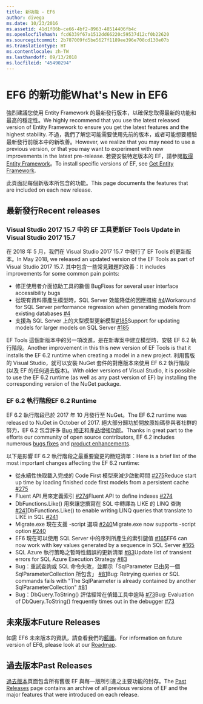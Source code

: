 ```yaml
---
title: 新功能 - EF6
author: divega
ms.date: 10/23/2016
ms.assetid: 41d1f86b-ce66-4bf2-8963-48514406fb4c
ms.openlocfilehash: fcd6339f67a1512dd66220c59537d12cf0b22620
ms.sourcegitcommit: 2b787009fd5be5627f1189ee396e708cd130e07b
ms.translationtype: HT
ms.contentlocale: zh-TW
ms.lasthandoff: 09/13/2018
ms.locfileid: "45490294"
---
```

# <a name="whats-new-in-ef6"></a><span data-ttu-id="56f5c-102">EF6 的新功能</span><span class="sxs-lookup"><span data-stu-id="56f5c-102">What's New in EF6</span></span>

<span data-ttu-id="56f5c-103">強烈建議您使用 Entity Framework 的最新發行版本，以確保您取得最新的功能和最高的穩定性。</span><span class="sxs-lookup"><span data-stu-id="56f5c-103">We highly recommend that you use the latest released version of Entity Framework to ensure you get the latest features and the highest stability.</span></span>
<span data-ttu-id="56f5c-104">不過，我們了解您可能需要使用先前的版本，或者可能想要體驗最新發行前版本中的新改善。</span><span class="sxs-lookup"><span data-stu-id="56f5c-104">However, we realize that you may need to use a previous version, or that you may want to experiment with new improvements in the latest pre-release.</span></span>
<span data-ttu-id="56f5c-105">若要安裝特定版本的 EF，請參閱[取得 Entity Framework](~/ef6/fundamentals/install.md)。</span><span class="sxs-lookup"><span data-stu-id="56f5c-105">To install specific versions of EF, see [Get Entity Framework](~/ef6/fundamentals/install.md).</span></span>

<span data-ttu-id="56f5c-106">此頁面記每個新版本所包含的功能。</span><span class="sxs-lookup"><span data-stu-id="56f5c-106">This page documents the features that are included on each new release.</span></span>

## <a name="recent-releases"></a><span data-ttu-id="56f5c-107">最新發行</span><span class="sxs-lookup"><span data-stu-id="56f5c-107">Recent releases</span></span>

### <a name="ef-tools-update-in-visual-studio-2017-157"></a><span data-ttu-id="56f5c-108">Visual Studio 2017 15.7 中的 EF 工具更新</span><span class="sxs-lookup"><span data-stu-id="56f5c-108">EF Tools Update in Visual Studio 2017 15.7</span></span>

<span data-ttu-id="56f5c-109">在 2018 年 5 月，我們在 Visual Studio 2017 15.7 中發行了 EF Tools 的更新版本。</span><span class="sxs-lookup"><span data-stu-id="56f5c-109">In May 2018, we released an updated version of the EF Tools as part of Visual Studio 2017 15.7.</span></span>
<span data-ttu-id="56f5c-110">其中包含一些常見難題的改善：</span><span class="sxs-lookup"><span data-stu-id="56f5c-110">It includes improvements for some common pain points:</span></span>

- <span data-ttu-id="56f5c-111">修正使用者介面協助工具的數個 Bug</span><span class="sxs-lookup"><span data-stu-id="56f5c-111">Fixes for several user interface accessibility bugs</span></span>
- <span data-ttu-id="56f5c-112">從現有資料庫產生模型時，SQL Server 效能降低的因應措施 [#4](https://github.com/aspnet/entityframework6/issues/4)</span><span class="sxs-lookup"><span data-stu-id="56f5c-112">Workaround for SQL Server performance regression when generating models from existing databases [#4](https://github.com/aspnet/entityframework6/issues/4)</span></span>
- <span data-ttu-id="56f5c-113">支援為 SQL Server 上的大型模型更新模型[#185](https://github.com/aspnet/EntityFramework6/issues/185)</span><span class="sxs-lookup"><span data-stu-id="56f5c-113">Support for updating models for larger models on SQL Server [#185](https://github.com/aspnet/EntityFramework6/issues/185)</span></span>

<span data-ttu-id="56f5c-114">EF Tools 這個新版本中的另一項改進，是在新專案中建立模型時，安裝 EF 6.2 執行階段。</span><span class="sxs-lookup"><span data-stu-id="56f5c-114">Another improvement in this this new version of EF Tools is that it installs the EF 6.2 runtime when creating a model in a new project.</span></span> <span data-ttu-id="56f5c-115">利用舊版的 Visual Studio，就可以安裝 NuGet 套件的對應版本來使用 EF 6.2 執行階段 (以及 EF 的任何過去版本)。</span><span class="sxs-lookup"><span data-stu-id="56f5c-115">With older versions of Visual Studio, it is possible to use the EF 6.2 runtime (as well as any past version of EF) by installing the corresponding version of the NuGet package.</span></span>

### <a name="ef-62-runtime"></a><span data-ttu-id="56f5c-116">EF 6.2 執行階段</span><span class="sxs-lookup"><span data-stu-id="56f5c-116">EF 6.2 Runtime</span></span>

<span data-ttu-id="56f5c-117">EF 6.2 執行階段已於 2017 年 10 月發行至 NuGet。</span><span class="sxs-lookup"><span data-stu-id="56f5c-117">The EF 6.2 runtime was released to NuGet in October of 2017.</span></span>
<span data-ttu-id="56f5c-118">絕大部分歸功於開放原始碼參與者社群的努力，EF 6.2 包含許多 [Bug 修正](https://github.com/aspnet/entityframework6/issues?utf8=%E2%9C%93&q=is%3Aissue%20milestone%3A6.2.0%20is%3Aclosed%20label%3Aclosed-fixed%20-label%3Aarea-tools%20label%3Atype-bug)和[產品增強功能](https://github.com/aspnet/entityframework6/issues?utf8=%E2%9C%93&q=is%3Aissue%20milestone%3A6.2.0%20is%3Aclosed%20label%3Aclosed-fixed%20-label%3Aarea-tools%20label%3Atype-enhancement%20)。</span><span class="sxs-lookup"><span data-stu-id="56f5c-118">Thanks in great part to the efforts our community of open source contributors, EF 6.2 includes numerous [bugs fixes](https://github.com/aspnet/entityframework6/issues?utf8=%E2%9C%93&q=is%3Aissue%20milestone%3A6.2.0%20is%3Aclosed%20label%3Aclosed-fixed%20-label%3Aarea-tools%20label%3Atype-bug) and [product enhancements](https://github.com/aspnet/entityframework6/issues?utf8=%E2%9C%93&q=is%3Aissue%20milestone%3A6.2.0%20is%3Aclosed%20label%3Aclosed-fixed%20-label%3Aarea-tools%20label%3Atype-enhancement%20).</span></span>

<span data-ttu-id="56f5c-119">以下是影響 EF 6.2 執行階段之最重要變更的簡短清單：</span><span class="sxs-lookup"><span data-stu-id="56f5c-119">Here is a brief list of the most important changes affecting the EF 6.2 runtime:</span></span>

- <span data-ttu-id="56f5c-120">從永續性快取載入完成的 Code First 模型來減少啟動時間 [#275](https://github.com/aspnet/EntityFramework6/issues/275)</span><span class="sxs-lookup"><span data-stu-id="56f5c-120">Reduce start up time by loading finished code first models from a persistent cache [#275](https://github.com/aspnet/EntityFramework6/issues/275)</span></span>
- <span data-ttu-id="56f5c-121">Fluent API 用來定義索引 [#274](https://github.com/aspnet/EntityFramework6/issues/274)</span><span class="sxs-lookup"><span data-stu-id="56f5c-121">Fluent API to define indexes [#274](https://github.com/aspnet/EntityFramework6/issues/274)</span></span>
- <span data-ttu-id="56f5c-122">DbFunctions.Like() 用來讓您撰寫在 SQL 中轉譯為 LIKE 的 LINQ 查詢 [#241](https://github.com/aspnet/EntityFramework6/issues/241)</span><span class="sxs-lookup"><span data-stu-id="56f5c-122">DbFunctions.Like() to enable writing LINQ queries that translate to LIKE in SQL [#241](https://github.com/aspnet/EntityFramework6/issues/241)</span></span>
- <span data-ttu-id="56f5c-123">Migrate.exe 現在支援 -script 選項 [#240](https://github.com/aspnet/EntityFramework6/issues/240)</span><span class="sxs-lookup"><span data-stu-id="56f5c-123">Migrate.exe now supports -script option [#240](https://github.com/aspnet/EntityFramework6/issues/240)</span></span>
- <span data-ttu-id="56f5c-124">EF6 現在可以使用 SQL Server 中的序列所產生的索引鍵值 [#165](https://github.com/aspnet/EntityFramework6/issues/165)</span><span class="sxs-lookup"><span data-stu-id="56f5c-124">EF6 can now work with key values generated by a sequence in SQL Server [#165](https://github.com/aspnet/EntityFramework6/issues/165)</span></span>
- <span data-ttu-id="56f5c-125">SQL Azure 執行策略之暫時性錯誤的更新清單 [#83](https://github.com/aspnet/EntityFramework6/issues/83)</span><span class="sxs-lookup"><span data-stu-id="56f5c-125">Update list of transient errors for SQL Azure Execution Strategy [#83](https://github.com/aspnet/EntityFramework6/issues/83)</span></span>
- <span data-ttu-id="56f5c-126">Bug：重試查詢或 SQL 命令失敗，並顯示「SqlParameter 已由另一個 SqlParameterCollection 所包含」 [#81](https://github.com/aspnet/EntityFramework6/issues/81)</span><span class="sxs-lookup"><span data-stu-id="56f5c-126">Bug: Retrying queries or SQL commands fails with "The SqlParameter is already contained by another SqlParameterCollection" [#81](https://github.com/aspnet/EntityFramework6/issues/81)</span></span>
- <span data-ttu-id="56f5c-127">Bug：DbQuery.ToString() 評估經常在偵錯工具中逾時 [#73](https://github.com/aspnet/EntityFramework6/issues/73)</span><span class="sxs-lookup"><span data-stu-id="56f5c-127">Bug: Evaluation of DbQuery.ToString() frequently times out in the debugger [#73](https://github.com/aspnet/EntityFramework6/issues/73)</span></span>

## <a name="future-releases"></a><span data-ttu-id="56f5c-128">未來版本</span><span class="sxs-lookup"><span data-stu-id="56f5c-128">Future Releases</span></span>

<span data-ttu-id="56f5c-129">如需 EF6 未來版本的資訊，請查看我們的[藍圖](roadmap.md)。</span><span class="sxs-lookup"><span data-stu-id="56f5c-129">For information on future version of EF6, please look at our [Roadmap](roadmap.md).</span></span>

## <a name="past-releases"></a><span data-ttu-id="56f5c-130">過去版本</span><span class="sxs-lookup"><span data-stu-id="56f5c-130">Past Releases</span></span>

<span data-ttu-id="56f5c-131">[過去版本](past-releases.md)頁面包含所有舊版 EF 與每一版所引進之主要功能的封存。</span><span class="sxs-lookup"><span data-stu-id="56f5c-131">The [Past Releases](past-releases.md) page contains an archive of all previous versions of EF and the major features that were introduced on each release.</span></span>
